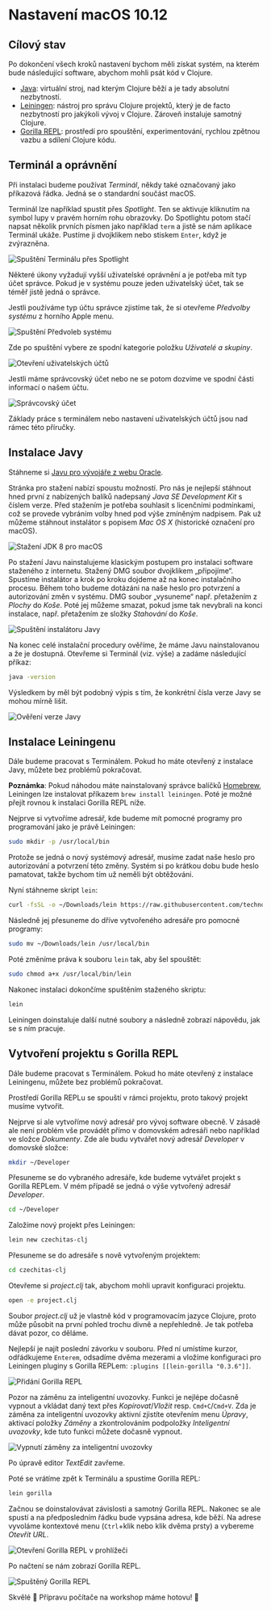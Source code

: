 # Nastavení macOS 10.12

## Cílový stav

Po dokončení všech kroků nastavení bychom měli získat systém, na kterém bude následující software, abychom mohli psát kód v Clojure.

- [Java](https://java.com/): virtuální stroj, nad kterým Clojure běží a je tady absolutní nezbytností.
- [Leiningen](https://leiningen.org/): nástroj pro správu Clojure projektů, který je de facto nezbytností pro jakýkoli vývoj v Clojure. Zároveň instaluje samotný Clojure.
- [Gorilla REPL](http://gorilla-repl.org/index.html): prostředí pro spouštění, experimentování, rychlou zpětnou vazbu a sdílení Clojure kódu.


## Terminál a oprávnění

Při instalaci budeme používat *Terminál*, někdy také označovaný jako příkazová řádka. Jedná se o standardní součást macOS.

Terminál lze například spustit přes *Spotlight*. Ten se aktivuje kliknutím na symbol lupy v pravém horním rohu obrazovky. Do Spotlightu potom stačí napsat několik prvních písmen jako například `term` a jistě se nám aplikace Terminál ukáže. Pustíme ji dvojklikem nebo stiskem `Enter`, když je zvýrazněna.

![Spuštění Terminálu přes Spotlight](images/macos/launch-terminal.png)

Některé úkony vyžadují vyšší uživatelské oprávnění a je potřeba mít typ účet správce. Pokud je v systému pouze jeden uživatelský účet, tak se téměř jistě jedná o správce.

Jestli používáme typ účtu správce zjistíme tak, že si otevřeme *Předvolby systému* z horního Apple menu.

![Spuštění Předvoleb systému](images/macos/launch-system-preferences.png)

Zde po spuštění vybere ze spodní kategorie položku *Uživatelé a skupiny*.

![Otevření uživatelských účtů](images/macos/open-users-groups.png)

Jestli máme správcovský účet nebo ne se potom dozvíme ve spodní části informací o našem účtu.

![Správcovský účet](images/macos/administrator-account.png)

Základy práce s terminálem nebo nastavení uživatelských účtů jsou nad rámec této příručky.

## Instalace Javy

Stáhneme si [Javu pro vývojáře z webu Oracle](http://www.oracle.com/technetwork/java/javase/downloads/jdk8-downloads-2133151.html).

Stránka pro stažení nabízí spoustu možností. Pro nás je nejlepší stáhnout hned první z nabízených balíků nadepsaný *Java SE Development Kit* s číslem verze. Před stažením je potřeba souhlasit s licenčními podmínkami, což se provede vybráním volby hned pod výše zmíněným nadpisem. Pak už můžeme stáhnout instalátor s popisem *Mac OS X* (historické označení pro macOS).

![Stažení JDK 8 pro macOS](images/macos/download-java.png)

Po stažení Javu nainstalujeme klasickým postupem pro instalaci software staženého z internetu. Stažený DMG soubor dvojklikem „připojíme“. Spustíme instalátor a krok po kroku dojdeme až na konec instalačního procesu. Během toho budeme dotázáni na naše heslo pro potvrzení a autorizování změn v systému. DMG soubor „vysuneme“ např. přetažením z *Plochy* do *Koše*. Poté jej můžeme smazat, pokud jsme tak nevybrali na konci instalace, např. přetažením ze složky *Stahování* do *Koše*.

![Spuštění instalátoru Javy](images/macos/install-java.png)

Na konec celé instalační procedury ověříme, že máme Javu nainstalovanou a že je dostupná. Otevřeme si Terminál (viz. výše) a zadáme následující příkaz:

```bash
java -version
```

Výsledkem by měl být podobný výpis s tím, že konkrétní čísla verze Javy se mohou mírně lišit.

![Ověření verze Javy](images/macos/verify-java.png)


## Instalace Leiningenu

Dále budeme pracovat s Terminálem. Pokud ho máte otevřený z instalace Javy, můžete bez problémů pokračovat.

**Poznámka**: Pokud náhodou máte nainstalovaný správce balíčků [Homebrew](http://brew.sh), Leiningen lze instalovat příkazem `brew install leiningen`. Poté je možné přejít rovnou k instalaci Gorilla REPL níže.

Nejprve si vytvoříme adresář, kde budeme mít pomocné programy pro programování jako je právě Leiningen:

```bash
sudo mkdir -p /usr/local/bin
```

Protože se jedná o nový systémový adresář, musíme zadat naše heslo pro autorizování a potvrzení této změny. Systém si po krátkou dobu bude heslo pamatovat, takže bychom tím už neměli být obtěžováni.

Nyní stáhneme skript `lein`:

```bash
curl -fsSL -o ~/Downloads/lein https://raw.githubusercontent.com/technomancy/leiningen/stable/bin/lein
```

Následně jej přesuneme do dříve vytvořeného adresáře pro pomocné programy:

```bash
sudo mv ~/Downloads/lein /usr/local/bin
```

Poté změníme práva k souboru `lein` tak, aby šel spouštět:

```bash
sudo chmod a+x /usr/local/bin/lein
```

Nakonec instalaci dokončíme spuštěním staženého skriptu:

```bash
lein
```

Leiningen doinstaluje další nutné soubory a následně zobrazí nápovědu, jak se s ním pracuje.


## Vytvoření projektu s Gorilla REPL

Dále budeme pracovat s Terminálem. Pokud ho máte otevřený z instalace Leiningenu, můžete bez problémů pokračovat.

Prostředí Gorilla REPLu se spouští v rámci projektu, proto takový projekt musíme vytvořit.

Nejprve si ale vytvoříme nový adresář pro vývoj software obecně. V zásadě ale není problém vše provádět přímo v domovském adresáři nebo například ve složce *Dokumenty*. Zde ale budu vytvářet nový adresář *Developer* v domovské složce:

```bash
mkdir ~/Developer
```

Přesuneme se do vybraného adresáře, kde budeme vytvářet projekt s Gorilla REPLem. V mém případě se jedná o výše vytvořený adresář *Developer*.

```bash
cd ~/Developer
```

Založíme nový projekt přes Leiningen:

```bash
lein new czechitas-clj
```

Přesuneme se do adresáře s nově vytvořeným projektem:

```bash
cd czechitas-clj
```

Otevřeme si *project.clj* tak, abychom mohli upravit konfiguraci projektu.

```bash
open -e project.clj
```

Soubor *project.clj* už je vlastně kód v programovacím jazyce Clojure, proto může působit na první pohled trochu divně a nepřehledně. Je tak potřeba dávat pozor, co děláme.

Nejlepší je najít poslední závorku v souboru. Před ní umístíme kurzor, odřádkujeme `Enterem`, odsadíme dvěma mezerami a vložíme konfiguraci pro Leiningen pluginy s Gorilla REPLem: `:plugins [[lein-gorilla "0.3.6"]]`. 

![Přidání Gorilla REPL](images/macos/gorilla-plugin.png)

Pozor na záměnu za inteligentní uvozovky. Funkci je nejlépe dočasně vypnout a vkládat daný text přes *Kopírovat*/*Vložit* resp. `Cmd+C`/`Cmd+V`. Zda je záměna  za inteligentní uvozovky aktivní zjistíte otevřením menu *Úpravy*, aktivací položky *Záměny* a zkontrolováním podpoložky *Inteligentní uvozovky*, kde tuto funkci můžete dočasně vypnout.

![Vypnutí záměny za inteligentní uvozovky](images/macos/uncheck-smart-quotes.png)

Po úpravě editor *TextEdit* zavřeme.

Poté se vrátíme zpět k Terminálu a spustíme Gorilla REPL:

```bash
lein gorilla
```

 Začnou se doinstalovávat závislosti a samotný Gorilla REPL. Nakonec se ale spustí a na předposledním řádku bude vypsána adresa, kde běží. Na adrese vyvoláme kontextové menu (`Ctrl`+klik nebo klik dvěma prsty) a vybereme *Otevřít URL*.
 
![Otevření Gorilla REPL v prohlížeči](images/macos/launch-gorilla.png)

Po načtení se nám zobrazí Gorilla REPL.

![Spuštěný Gorilla REPL](images/macos/loaded-gorilla.png)

Skvělé 🙌 Přípravu počítače na workshop máme hotovu! 💪
